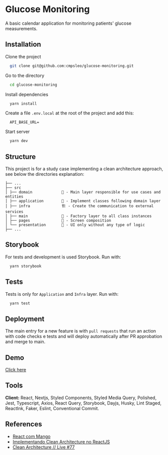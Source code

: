 # Glucose Monitoring

A basic calendar application for monitoring patients' glucose measurements.

## Installation

Clone the project

```bash
  git clone git@github.com:cmpsleo/glucose-monitoring.git
```

Go to the directory

```bash
  cd glucose-monitoring
```

Install dependencies

```bash
  yarn install
```

Create a file `.env.local` at the root of the project and add this:

```
  API_BASE_URL=
```

Start server

```bash
  yarn dev
```

## Structure

This project is for a study case implementing a clean architecture approach, see below the directories explanation:

```
├── ...
├── src
│ ├── domain             👑 - Main layer responsible for use cases and entities
│ ├── application        🤝 - Implement classes following domain layer
│ ├── infra              🏗️ - Create the communication to external services
│ ├── main               📌 - Factory layer to all class instances
│ ├── pages              🥂 - Screen composition
│ └── presentation       🧩 - UI only without any type of logic
├── ...
```

## Storybook

For tests and development is used Storybook. Run with:

```bash
  yarn storybook
```

## Tests

Tests is only for `Application` and `Infra` layer. Run with:

```bash
  yarn test
```

## Deployment

The main entry for a new feature is with `pull requests` that run an action with code checks e tests and will deploy automatically after PR approbation and merge to main.

## Demo

[Click here](https://glucose-monitoring.vercel.app)

## Tools

**Client:** React, Nextjs, Styled Components, Styled Media Query, Polished, Jest, Typescript, Axios, React Query, Storybook, Dayjs, Husky, Lint Staged, ReactInk, Faker, Eslint, Conventional Commit.

## References

- [React com Mango](https://www.udemy.com/course/react-com-mango)
- [Implementando Clean Architecture no ReactJS](https://joaogbsczip.medium.com/implementando-clean-architecture-no-reactjs-af17fb70ca6)
- [Clean Architecture // Live #77](https://www.youtube.com/watch?v=kwpiV0efMRM&ab_channel=RodrigoBranas)
